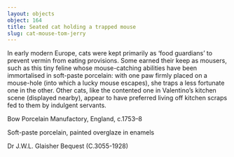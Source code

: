 ```yaml
---
layout: objects
object: 164
title: Seated cat holding a trapped mouse
slug: cat-mouse-tom-jerry
---
```

In early modern Europe, cats were kept primarily as ‘food guardians’ to prevent vermin from eating provisions. Some earned their keep as mousers, such as this tiny feline whose mouse-catching abilities have been immortalised in soft-paste porcelain: with one paw firmly placed on a mouse-hole (into  which a lucky mouse escapes), she traps a less  fortunate one in the other. Other cats, like the contented one in Valentino’s kitchen scene (displayed nearby), appear to have preferred living off kitchen scraps fed to them by indulgent servants.  

Bow Porcelain Manufactory, England, c.1753–8

Soft-paste porcelain, painted overglaze in enamels  

Dr J.W.L. Glaisher Bequest (C.3055-1928)

